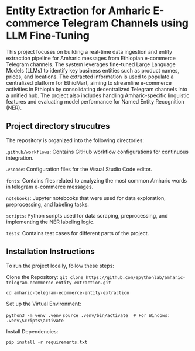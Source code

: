 # Entity Extraction for Amharic E-commerce Telegram Channels using LLM Fine-Tuning


This project focuses on building a real-time data ingestion and entity extraction pipeline for Amharic messages from Ethiopian e-commerce Telegram channels. The system leverages fine-tuned Large Language Models (LLMs) to identify key business entities such as product names, prices, and locations. The extracted information is used to populate a centralized platform for EthioMart, aiming to streamline e-commerce activities in Ethiopia by consolidating decentralized Telegram channels into a unified hub. The project also includes handling Amharic-specific linguistic features and evaluating model performance for Named Entity Recognition (NER).

## Project directory strucutres

The repository is organized into the following directories:

.`github/workflows`: Contains GitHub workflow configurations for continuous integration.

.`vscode`: Configuration files for the Visual Studio Code editor.

`fonts`: Contains files related to analyzing the most common Amharic words in telegram e-commerce messages.

`notebooks`: Jupyter notebooks that were used for data exploration, preprocessing, and labeling tasks.

`scripts`: Python scripts used for data scraping, preprocessing, and implementing the NER labeling logic.

`tests`: Contains test cases for different parts of the project.

## Installation Instructions
To run the project locally, follow these steps:

Clone the Repository:
`git clone https://github.com/epythonlab/amharic-telegram-ecommerce-entity-extraction.git`

`cd amharic-telegram-ecommerce-entity-extraction`

Set up the Virtual Environment:

`python3 -m venv .venv`
`source .venv/bin/activate  # For Windows: .venv\Scripts\activate`

Install Dependencies:

`pip install -r requirements.txt`